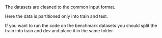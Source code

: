 The datasets are cleaned to the common input format.

Here the data is partitioned only into train and test.

If you want to run the code on the benchmark datasets you should split the train into train and dev and place it in the same folder.
